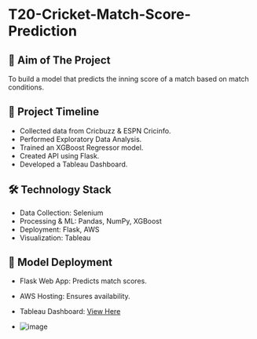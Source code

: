 # T20-Cricket-Match-Score-Prediction

## 📌 Aim of The Project
To build a model that predicts the inning score of a match based on match conditions.

## 📅 Project Timeline

- Collected data from Cricbuzz & ESPN Cricinfo.
- Performed Exploratory Data Analysis.
- Trained an XGBoost Regressor model.
- Created API using Flask.
- Developed a Tableau Dashboard.

## 🛠️ Technology Stack

- Data Collection: Selenium
- Processing & ML: Pandas, NumPy, XGBoost
- Deployment: Flask, AWS
- Visualization: Tableau

## 🚀 Model Deployment

- Flask Web App: Predicts match scores.
- AWS Hosting: Ensures availability.
- Tableau Dashboard: [View Here](https://public.tableau.com/views/ipl_project_17351555949170/Dashboard2?:language=en-US&publish=yes&:sid=&:redirect=auth&:display_count=n&:origin=viz_share_link)

- ![image](https://github.com/user-attachments/assets/32de0c47-32df-4331-8937-fb80012a7c96)



